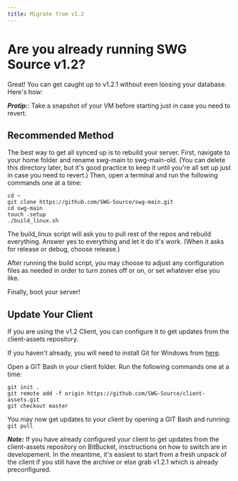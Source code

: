 ```yaml
---
title: Migrate from v1.2
---
```

# Are you already running SWG Source v1.2?
Great! You can get caught up to v1.2.1 without even loosing your database. Here's how:

__*Protip:*__: Take a snapshot of your VM before starting just in case you need to revert.

## Recommended Method

The best way to get all synced up is to rebuild your server. First, navigate to your home folder and rename swg-main to swg-main-old. (You can delete this directory later, but it's good practice to keep it until you're all set up just in case you need to revert.) Then, open a terminal and run the following commands one at a time:
```
cd ~
git clone https://github.com/SWG-Source/swg-main.git
cd swg-main
touch .setup
./build_linux.sh
```
The build_linux script will ask you to pull rest of the repos and rebuild everything. Answer yes to everything and let it do it's work. (When it asks for release or debug, choose release.)

After running the build script, you may choose to adjust any configuration files as needed in order to turn zones off or on, or set whatever else you like.

Finally, boot your server!

## Update Your Client

If you are using the v1.2 Client, you can configure it to get updates from the client-assets repository.

If you haven't already, you will need to install Git for Windows from [here](https://git-scm.com/download/win).

Open a GIT Bash in your client folder. Run the following commands one at a time:
```
git init .
git remote add -f origin https://github.com/SWG-Source/client-assets.git
git checkout master
```
You may now get updates to your client by opening a GIT Bash and running: `git pull`

__*Note:*__ If you have already configured your client to get updates from the client-assets repository on BitBucket, insctructions on how to switch are in developement. In the meantime, it's easiest to start from a fresh unpack of the client if you still have the archive or else grab v1.2.1 which is already preconfigured.
